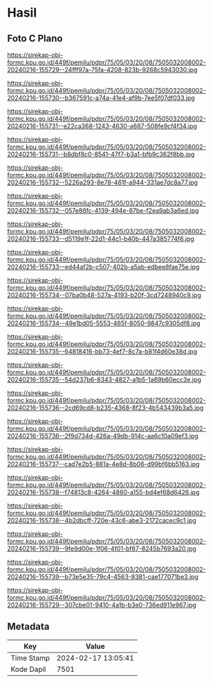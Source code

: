 # Hasil

## Foto C Plano

https://sirekap-obj-formc.kpu.go.id/449f/pemilu/pdpr/75/05/03/20/08/7505032008002-20240216-155729--24fff97a-75fa-4208-823b-9268c5943030.jpg

https://sirekap-obj-formc.kpu.go.id/449f/pemilu/pdpr/75/05/03/20/08/7505032008002-20240216-155730--b367591c-a74a-41e4-af9b-7ee5f07df033.jpg

https://sirekap-obj-formc.kpu.go.id/449f/pemilu/pdpr/75/05/03/20/08/7505032008002-20240216-155731--e22ca368-1243-4630-a687-508fe9cf4f34.jpg

https://sirekap-obj-formc.kpu.go.id/449f/pemilu/pdpr/75/05/03/20/08/7505032008002-20240216-155731--b8dbf8c0-8541-47f7-b3a1-bfb9c362f8bb.jpg

https://sirekap-obj-formc.kpu.go.id/449f/pemilu/pdpr/75/05/03/20/08/7505032008002-20240216-155732--5226a293-8e78-461f-a944-331ae7dc8a77.jpg

https://sirekap-obj-formc.kpu.go.id/449f/pemilu/pdpr/75/05/03/20/08/7505032008002-20240216-155732--057e86fc-4139-494e-87be-f2ea9ab3a6ed.jpg

https://sirekap-obj-formc.kpu.go.id/449f/pemilu/pdpr/75/05/03/20/08/7505032008002-20240216-155733--d5119e1f-22d1-44c1-b40b-447a385774f6.jpg

https://sirekap-obj-formc.kpu.go.id/449f/pemilu/pdpr/75/05/03/20/08/7505032008002-20240216-155733--ed44af2b-c507-402b-a5ab-edbee8fae75e.jpg

https://sirekap-obj-formc.kpu.go.id/449f/pemilu/pdpr/75/05/03/20/08/7505032008002-20240216-155734--07ba0b48-527a-4193-b20f-3cd7248940c9.jpg

https://sirekap-obj-formc.kpu.go.id/449f/pemilu/pdpr/75/05/03/20/08/7505032008002-20240216-155734--49e1bd05-5553-465f-8050-9847c9305df8.jpg

https://sirekap-obj-formc.kpu.go.id/449f/pemilu/pdpr/75/05/03/20/08/7505032008002-20240216-155735--64818416-bb73-4ef7-8c7a-b81f4d60e38d.jpg

https://sirekap-obj-formc.kpu.go.id/449f/pemilu/pdpr/75/05/03/20/08/7505032008002-20240216-155735--54d237b6-8343-4827-a1b5-1a69b60ecc3e.jpg

https://sirekap-obj-formc.kpu.go.id/449f/pemilu/pdpr/75/05/03/20/08/7505032008002-20240216-155736--2cd69cd8-b235-4368-8f23-4b543439b3a5.jpg

https://sirekap-obj-formc.kpu.go.id/449f/pemilu/pdpr/75/05/03/20/08/7505032008002-20240216-155736--2f9d734d-426a-49db-914c-aa6c10a09ef3.jpg

https://sirekap-obj-formc.kpu.go.id/449f/pemilu/pdpr/75/05/03/20/08/7505032008002-20240216-155737--cad7e2b5-881a-4e8d-8b06-d99bf6bb5163.jpg

https://sirekap-obj-formc.kpu.go.id/449f/pemilu/pdpr/75/05/03/20/08/7505032008002-20240216-155738--f74813c8-4264-4860-a155-bd4ef68d6426.jpg

https://sirekap-obj-formc.kpu.go.id/449f/pemilu/pdpr/75/05/03/20/08/7505032008002-20240216-155738--4b2dbcff-720e-43c6-abe3-2172cacec9c1.jpg

https://sirekap-obj-formc.kpu.go.id/449f/pemilu/pdpr/75/05/03/20/08/7505032008002-20240216-155739--9fe9d00e-1f06-4f01-bf67-8245b7693a20.jpg

https://sirekap-obj-formc.kpu.go.id/449f/pemilu/pdpr/75/05/03/20/08/7505032008002-20240216-155739--b73e5e35-79c4-4563-8381-cae177071be3.jpg

https://sirekap-obj-formc.kpu.go.id/449f/pemilu/pdpr/75/05/03/20/08/7505032008002-20240216-155729--307cbe01-9410-4a1b-b3e0-736ed911e967.jpg


## Metadata

| Key        | Value               |
| ---------- | ------------------- |
| Time Stamp | 2024-02-17 13:05:41 |
| Kode Dapil | 7501                |



